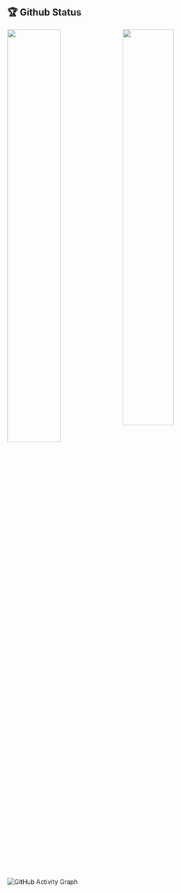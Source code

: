 ## 🏆 Github Status

<img  src="https://github-readme-stats.vercel.app/api?username=Mamun-swe&show_icons=true&hide_border=true&theme=tokyonight" width="48%" align="right" >
<img  src="https://github-readme-streak-stats.herokuapp.com/?user=Mamun-swe&theme=tokyonight&hide_border=true" width="49%" >

![GitHub Activity Graph](https://activity-graph.herokuapp.com/graph?username=Mamun-swe&bg_color=000000&color=4fff67&line=4fff67&point=ffffff&area=true&hide_border=true)


